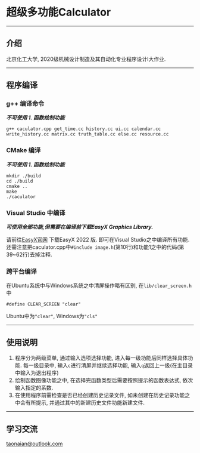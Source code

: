 # 超级多功能Calculator

---
## 介绍
北京化工大学, 2020级机械设计制造及其自动化专业程序设计I大作业.

---
## 程序编译
### g++ 编译命令
***不可使用 1. 函数绘制功能***

```
g++ caculator.cpp get_time.cc history.cc ui.cc calendar.cc write_history.cc matrix.cc truth_table.cc else.cc resource.cc
```
### CMake 编译
***不可使用 1. 函数绘制功能***

```
mkdir ./build
cd ./build
cmake ..
make
./caculator
```
### Visual Studio 中编译
***可使用全部功能,但需要在编译前下载EasyX Graphics Library.***

请前往[EasyX官网](https://easyx.cn/ ) 下载EasyX 2022 版.
即可在Visual Studio之中编译所有功能.
还需注意把caculator.cpp中``#include image.h``(第10行)和功能1之中的代码(第39~62行)去掉注释.
### 跨平台编译
在Ubuntu系统中与Windows系统之中清屏操作略有区别, 在`lib/clear_screen.h`中

```
#define CLEAR_SCREEN "clear"
```
Ubuntu中为`"clear"`, Windows为`"cls"`

---
## 使用说明
1. 程序分为两级菜单, 通过输入选项选择功能, 进入每一级功能后同样选择具体功能. 每一级目录中, 输入`c`进行清屏并继续选择功能, 输入`q`返回上一级(在主目录中输入为退出程序)
2. 绘制函数图像功能之中, 在选择完函数类型后需要按照提示的函数表达式, 依次输入指定的系数.
3. 在使用程序前需检查是否已经创建历史记录文件, 如未创建在历史记录功能之中会有所提示, 并通过其中的新建历史文件功能新建文件.

---

## 学习交流

taonaian@outlook.com 

